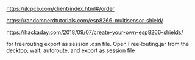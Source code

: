 https://jlcpcb.com/client/index.html#/order

https://randomnerdtutorials.com/esp8266-multisensor-shield/

https://hackaday.com/2018/09/07/create-your-own-esp8266-shields/


for freerouting export as session .dsn file. Open FreeRouting.jar from the decktop, wait, autoroute, and export as session file